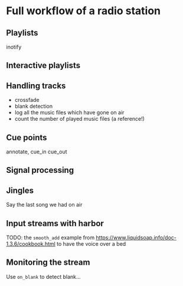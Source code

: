 Full workflow of a radio station
================================

Playlists
---------

inotify

Interactive playlists
---------------------

Handling tracks
---------------

- crossfade
- blank detection
- log all the music files which have gone on air
- count the number of played music files (a reference!)

Cue points
----------

annotate, cue_in cue_out


Signal processing
-----------------

Jingles
-------

Say the last song we had on air

Input streams with harbor
-------------------------

TODO: the `smooth_add` example from
<https://www.liquidsoap.info/doc-1.3.6/cookbook.html> to have the voice
over a bed

Monitoring the stream
---------------------

Use `on_blank` to detect blank...
